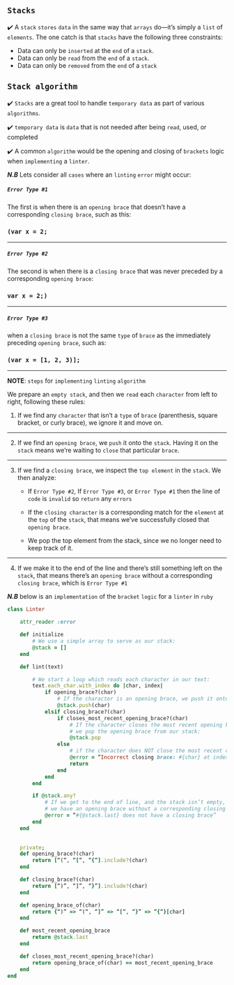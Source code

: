 ## ```Stacks```
:heavy_check_mark: A ```stack``` ```stores``` ```data``` in the same way that ```arrays``` do—it’s simply a ```list``` of
```elements```. The one catch is that ```stacks``` have the following three constraints:

- Data can only be ```inserted``` at the ```end``` of a ```stack```.
- Data can only be ```read``` from the ```end``` of a ```stack```.
- Data can only be ```removed``` from the ```end``` of a ```stack``` 

## ```Stack algorithm```
:heavy_check_mark: ```Stacks``` are a great tool to handle ```temporary data``` as part of various ```algorithms```.

:heavy_check_mark: ```temporary data``` is ```data``` that is not needed after being ```read```, used, or completed

:heavy_check_mark: A common ```algorithm``` would be the opening and closing of ```brackets``` logic when ```implementing``` a ```linter```. 

_**N.B**_
Lets consider all ```cases``` where an ```linting``` ```error``` might occur:

##### ```Error Type #1``` 
The first is when there is an ```opening brace``` that doesn’t have a corresponding
```closing brace```, such as this:
### ```(var x = 2;```

---

##### ```Error Type #2```
The second is when there is a ```closing brace``` that was never preceded by a
corresponding ```opening brace```:
### ```var x = 2;)```

---

#####  ```Error Type #3```
when a ```closing brace``` is not the same ```type``` of ```brace``` as the immediately preceding ```opening brace```, such as:
### ```(var x = [1, 2, 3)];```
---

**NOTE**: ```steps``` for ```implementing``` ```linting``` ```algorithm```

We prepare an ```empty stack```, and then we ```read``` each ```character``` from left to right,
following these rules:
1. If we find any ```character``` that isn’t a ```type``` of ```brace``` (parenthesis, square
bracket, or curly brace), we ignore it and move on.
---
2. If we find an ```opening brace```, we ```push``` it onto the ```stack```. Having it on the
```stack``` means we’re waiting to ```close``` that particular ```brace```.
---
3. If we find a ```closing brace```, we inspect the ```top element``` in the ```stack```. We
then analyze:

    - If ```Error Type #2```, If ```Error Type #3```, or ```Error Type #1```
     then the line of ```code``` is ```invalid``` so ```return``` any ```errors```
    - If the ```closing character``` is a corresponding match for the ```element``` at the ```top``` of the ```stack```, that means we’ve successfully closed that ```opening brace```. 

    - We pop the top element from the stack, since we no
    longer need to keep track of it.
---
4. If we make it to the end of the line and there’s still something left on the ```stack```, that means there’s an ```opening brace``` without a corresponding ```closing brace```, which is ```Error Type #1```

**_N.B_** below is an ```implementation``` of the ```bracket``` ```logic``` for a ```linter``` in ```ruby```

```rb
class Linter

    attr_reader :error

    def initialize
        # We use a simple array to serve as our stack:
        @stack = []
    end

    def lint(text)

        # We start a loop which reads each character in our text:
        text.each_char.with_index do |char, index|
            if opening_brace?(char)
                # If the character is an opening brace, we push it onto the stack:
                @stack.push(char)
            elsif closing_brace?(char)
                if closes_most_recent_opening_brace?(char)
                    # If the character closes the most recent opening brace,
                    # we pop the opening brace from our stack:
                    @stack.pop
                else 
                    # if the character does NOT close the most recent opening brace
                    @error = “Incorrect closing brace: #{char} at index #{index}”
                    return
                end
            end
        end

        if @stack.any?
            # If we get to the end of line, and the stack isn’t empty, that means
            # we have an opening brace without a corresponding closing brace:
            @error = “#{@stack.last} does not have a closing brace”
        end
    end

    
    private; 
    def opening_brace?(char)
        return [“(“, “[“, “{“].include?(char)
    end

    def closing_brace?(char)
        return [“)”, “]”, “}”].include?(char)
    end

    def opening_brace_of(char)
        return {“)” => “(“, “]” => “[“, “}” => “{“}[char]
    end

    def most_recent_opening_brace
        return @stack.last
    end

    def closes_most_recent_opening_brace?(char)
        return opening_brace_of(char) == most_recent_opening_brace
    end
end
```